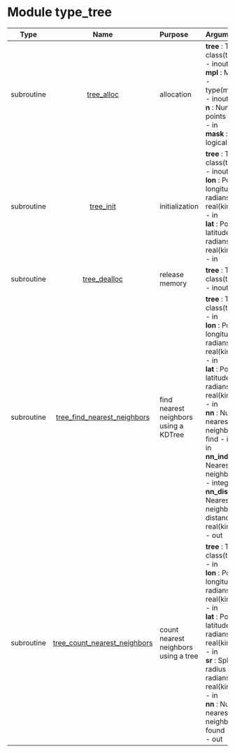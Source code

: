 # Module type_tree

| Type | Name | Purpose | Arguments          |
| :--: | :--: | :------ | :----------------- |
| subroutine | [tree_alloc](https://github.com/JCSDA/saber/tree/develop/src/saber/bump/type_tree.F90#L56) | allocation | <b>tree</b> :  Tree - class(tree_type) - inout<br><b>mpl</b> :  MPI data - type(mpl_type) - inout<br><b>n</b> :  Number of points - integer - in<br><b>mask</b> :  Mask - logical - in |
| subroutine | [tree_init](https://github.com/JCSDA/saber/tree/develop/src/saber/bump/type_tree.F90#L96) | initialization | <b>tree</b> :  Tree - class(tree_type) - inout<br><b>lon</b> :  Points longitudes (in radians) - real(kind_real) - in<br><b>lat</b> :  Points latitudes (in radians) - real(kind_real) - in |
| subroutine | [tree_dealloc](https://github.com/JCSDA/saber/tree/develop/src/saber/bump/type_tree.F90#L139) | release memory | <b>tree</b> :  Tree - class(tree_type) - inout |
| subroutine | [tree_find_nearest_neighbors](https://github.com/JCSDA/saber/tree/develop/src/saber/bump/type_tree.F90#L168) | find nearest neighbors using a KDTree | <b>tree</b> :  Tree - class(tree_type) - in<br><b>lon</b> :  Point longitude (in radians) - real(kind_real) - in<br><b>lat</b> :  Point latitude (in radians) - real(kind_real) - in<br><b>nn</b> :  Number of nearest neighbors to find - integer - in<br><b>nn_index</b> :  Nearest neighbors index - integer - out<br><b>nn_dist</b> :  Nearest neighbors distance - real(kind_real) - out |
| subroutine | [tree_count_nearest_neighbors](https://github.com/JCSDA/saber/tree/develop/src/saber/bump/type_tree.F90#L271) | count nearest neighbors using a tree | <b>tree</b> :  Tree - class(tree_type) - in<br><b>lon</b> :  Point longitude (in radians) - real(kind_real) - in<br><b>lat</b> :  Point latitude (in radians) - real(kind_real) - in<br><b>sr</b> :  Spherical radius (in radians) - real(kind_real) - in<br><b>nn</b> :  Number of nearest neighbors found - integer - out |

